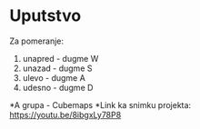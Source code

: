 # Uputstvo
Za pomeranje:
1. unapred - dugme W
2. unazad - dugme S
3. ulevo - dugme A
4. udesno - dugme D

*A grupa - Cubemaps
*Link ka snimku projekta: https://youtu.be/8ibgxLy78P8
